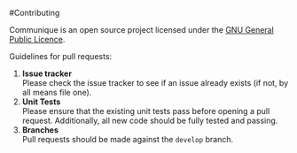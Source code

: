 #Contributing

Communique is an open source project licensed under the [GNU General Public Licence](LICENSE).

Guidelines for pull requests:

1. **Issue tracker**  
	Please check the issue tracker to see if an issue already exists (if not, by all means file one).
1. **Unit Tests**  
	Please ensure that the existing unit tests pass before opening a pull request. Additionally, all new code should be fully tested and passing.
1. **Branches**  
	Pull requests should be made against the `develop` branch.